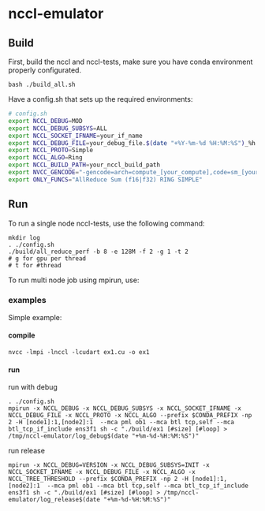 # nccl-emulator

## Build

First, build the nccl and nccl-tests, make sure you have conda environment properly configurated.

```
bash ./build_all.sh
```

Have a config.sh that sets up the required environments:

```bash
# config.sh
export NCCL_DEBUG=MOD
export NCCL_DEBUG_SUBSYS=ALL
export NCCL_SOCKET_IFNAME=your_if_name
export NCCL_DEBUG_FILE=your_debug_file.$(date "+%Y-%m-%d %H:%M:%S")_%h:%p%h:%p
export NCCL_PROTO=Simple
export NCCL_ALGO=Ring
export NCCL_BUILD_PATH=your_nccl_build_path
export NVCC_GENCODE="-gencode=arch=compute_[your_compute],code=sm_[your_sm]"
export ONLY_FUNCS="AllReduce Sum (f16|f32) RING SIMPLE"
```

## Run

To run a single node nccl-tests, use the following command:

```
mkdir log
. ./config.sh
./build/all_reduce_perf -b 8 -e 128M -f 2 -g 1 -t 2
# g for gpu per thread
# t for #thread
```

To run multi node job using mpirun, use:

### examples

Simple example: 
#### compile
```
nvcc -lmpi -lnccl -lcudart ex1.cu -o ex1
```

#### run 

run with debug

```
. ./config.sh
mpirun -x NCCL_DEBUG -x NCCL_DEBUG_SUBSYS -x NCCL_SOCKET_IFNAME -x NCCL_DEBUG_FILE -x NCCL_PROTO -x NCCL_ALGO --prefix $CONDA_PREFIX -np 2 -H [node1]:1,[node2]:1  --mca pml ob1 --mca btl tcp,self --mca btl_tcp_if_include ens3f1 sh -c "./build/ex1 [#size] [#loop] > /tmp/nccl-emulator/log_debug$(date "+%m-%d-%H:%M:%S")"
```

run release
```
mpirun -x NCCL_DEBUG=VERSION -x NCCL_DEBUG_SUBSYS=INIT -x NCCL_SOCKET_IFNAME -x NCCL_DEBUG_FILE -x NCCL_ALGO -x NCCL_TREE_THRESHOLD --prefix $CONDA_PREFIX -np 2 -H [node1]:1,[node2]:1  --mca pml ob1 --mca btl tcp,self --mca btl_tcp_if_include ens3f1 sh -c "./build/ex1 [#size] [#loop] > /tmp/nccl-emulator/log_release$(date "+%m-%d-%H:%M:%S")"
```

<!-- mpirun -x NCCL_DEBUG -x NCCL_DEBUG_SUBSYS -x NCCL_SOCKET_IFNAME -x NCCL_DEBUG_FILE -x NCCL_PROTO -x NCCL_ALGO --prefix $CONDA_PREFIX -np 2 -H mcnode02:1,mcnode06:1  --mca pml ob1 --mca btl tcp,self --mca btl_tcp_if_include ens3f1 sh -c "/mnt/scratch/liub0a/nccl-emulator/ex1 100000 10" -->

 <!-- mpirun -x NCCL_DEBUG -x NCCL_DEBUG_SUBSYS -x NCCL_SOCKET_IFNAME -x NCCL_DEBUG_FILE -x NCCL_PROTO -x NCCL_ALGO --prefix $CONDA_PREFIX -np 2 -H mcnode39:1,mcnode40:1  --mca pml ob1 --mca btl tcp,self --mca btl_tcp_if_include enp1s0f0  sh -c "./build/ex2 1000 1 2" -->